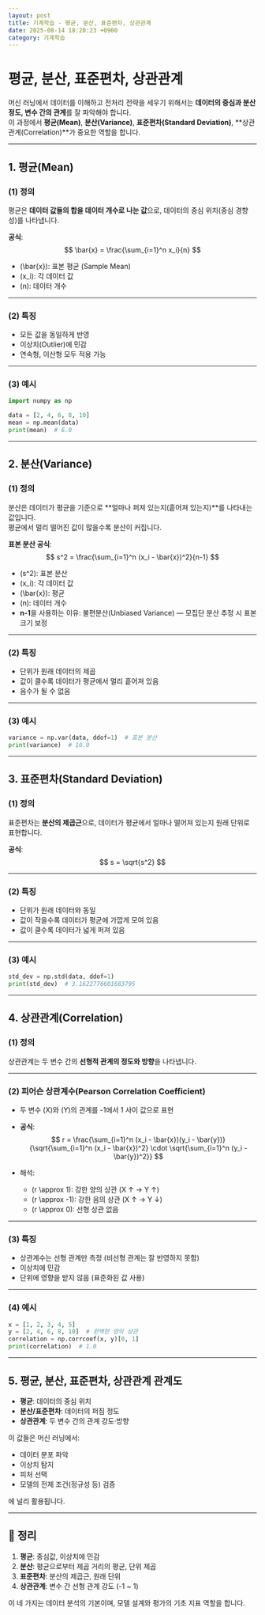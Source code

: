 ```yaml
---
layout: post
title: 기계학습 - 평균, 분산, 표준편차, 상관관계
date: 2025-08-14 18:20:23 +0900
category: 기계학습
---
```

# 평균, 분산, 표준편차, 상관관계

머신 러닝에서 데이터를 이해하고 전처리 전략을 세우기 위해서는 **데이터의 중심과 분산 정도, 변수 간의 관계**를 잘 파악해야 합니다.  
이 과정에서 **평균(Mean)**, **분산(Variance)**, **표준편차(Standard Deviation)**, **상관관계(Correlation)**가 중요한 역할을 합니다.

---

## 1. 평균(Mean)

### (1) 정의
평균은 **데이터 값들의 합을 데이터 개수로 나눈 값**으로, 데이터의 중심 위치(중심 경향성)를 나타냅니다.

**공식**:
$$
\bar{x} = \frac{\sum_{i=1}^n x_i}{n}
$$

- \(\bar{x}\): 표본 평균 (Sample Mean)
- \(x_i\): 각 데이터 값
- \(n\): 데이터 개수

---

### (2) 특징
- 모든 값을 동일하게 반영
- 이상치(Outlier)에 민감
- 연속형, 이산형 모두 적용 가능

---

### (3) 예시
```python
import numpy as np

data = [2, 4, 6, 8, 10]
mean = np.mean(data)
print(mean)  # 6.0
```

---

## 2. 분산(Variance)

### (1) 정의
분산은 데이터가 평균을 기준으로 **얼마나 퍼져 있는지(흩어져 있는지)**를 나타내는 값입니다.  
평균에서 멀리 떨어진 값이 많을수록 분산이 커집니다.

**표본 분산 공식**:
$$
s^2 = \frac{\sum_{i=1}^n (x_i - \bar{x})^2}{n-1}
$$

- \(s^2\): 표본 분산
- \(x_i\): 각 데이터 값
- \(\bar{x}\): 평균
- \(n\): 데이터 개수
- **n-1**을 사용하는 이유: 불편분산(Unbiased Variance) — 모집단 분산 추정 시 표본 크기 보정

---

### (2) 특징
- 단위가 원래 데이터의 제곱
- 값이 클수록 데이터가 평균에서 멀리 흩어져 있음
- 음수가 될 수 없음

---

### (3) 예시
```python
variance = np.var(data, ddof=1)  # 표본 분산
print(variance)  # 10.0
```

---

## 3. 표준편차(Standard Deviation)

### (1) 정의
표준편차는 **분산의 제곱근**으로, 데이터가 평균에서 얼마나 떨어져 있는지 원래 단위로 표현합니다.

**공식**:
$$
s = \sqrt{s^2}
$$

---

### (2) 특징
- 단위가 원래 데이터와 동일
- 값이 작을수록 데이터가 평균에 가깝게 모여 있음
- 값이 클수록 데이터가 넓게 퍼져 있음

---

### (3) 예시
```python
std_dev = np.std(data, ddof=1)
print(std_dev)  # 3.1622776601683795
```

---

## 4. 상관관계(Correlation)

### (1) 정의
상관관계는 두 변수 간의 **선형적 관계의 정도와 방향**을 나타냅니다.

---

### (2) 피어슨 상관계수(Pearson Correlation Coefficient)
- 두 변수 \(X\)와 \(Y\)의 관계를 -1에서 1 사이 값으로 표현
- **공식**:
$$
r = \frac{\sum_{i=1}^n (x_i - \bar{x})(y_i - \bar{y})}{\sqrt{\sum_{i=1}^n (x_i - \bar{x})^2} \cdot \sqrt{\sum_{i=1}^n (y_i - \bar{y})^2}}
$$

- 해석:
  - \(r \approx 1\): 강한 양의 상관 (X ↑ → Y ↑)
  - \(r \approx -1\): 강한 음의 상관 (X ↑ → Y ↓)
  - \(r \approx 0\): 선형 상관 없음

---

### (3) 특징
- 상관계수는 선형 관계만 측정 (비선형 관계는 잘 반영하지 못함)
- 이상치에 민감
- 단위에 영향을 받지 않음 (표준화된 값 사용)

---

### (4) 예시
```python
x = [1, 2, 3, 4, 5]
y = [2, 4, 6, 8, 10]  # 완벽한 양의 상관
correlation = np.corrcoef(x, y)[0, 1]
print(correlation)  # 1.0
```

---

## 5. 평균, 분산, 표준편차, 상관관계 관계도

- **평균**: 데이터의 중심 위치  
- **분산/표준편차**: 데이터의 퍼짐 정도  
- **상관관계**: 두 변수 간의 관계 강도·방향

이 값들은 머신 러닝에서:
- 데이터 분포 파악
- 이상치 탐지
- 피처 선택
- 모델의 전제 조건(정규성 등) 검증

에 널리 활용됩니다.

---

## 📌 정리
1. **평균**: 중심값, 이상치에 민감  
2. **분산**: 평균으로부터 제곱 거리의 평균, 단위 제곱  
3. **표준편차**: 분산의 제곱근, 원래 단위  
4. **상관관계**: 변수 간 선형 관계 강도 (-1 ~ 1)  

이 네 가지는 데이터 분석의 기본이며, 모델 설계와 평가의 기초 지표 역할을 합니다.